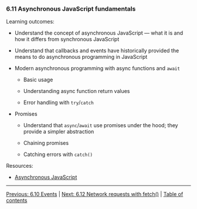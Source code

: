 ### 6.11 Asynchronous JavaScript fundamentals

Learning outcomes:

- Understand the concept of asynchronous JavaScript — what it is and how it differs from synchronous JavaScript

- Understand that callbacks and events have historically provided the means to do asynchronous programming in JavaScript

- Modern asynchronous programming with async functions and `await`

  - Basic usage

  - Understanding async function return values

  - Error handling with `try`/`catch`

- Promises

  - Understand that `async`/`await` use promises under the hood; they provide a simpler abstraction

  - Chaining promises

  - Catching errors with `catch()`

Resources:

- [Asynchronous JavaScript](https://developer.mozilla.org/en-US/docs/Learn/JavaScript/Asynchronous)

---

[Previous: 6.10 Events](/curriculum/2-core/3-scripting/6-10-events.md) | [Next: 6.12 Network requests with fetch()](/curriculum/2-core/3-scripting/6-12-network-requests-with-fetch.md) | [Table of contents](/TOC.md)
